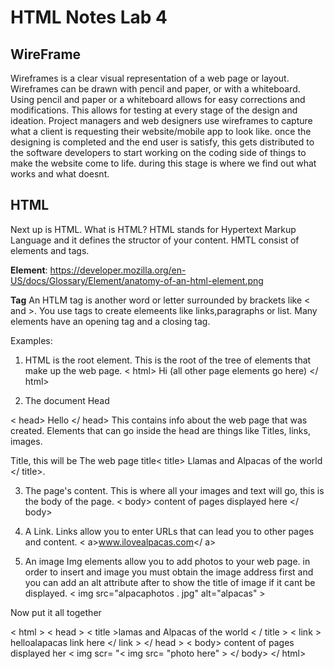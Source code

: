 # HTML Notes Lab 4

## WireFrame
Wireframes is a clear visual representation of a web page or layout.  Wireframes can be drawn with pencil and paper, or with a whiteboard. Using pencil and paper or a whiteboard allows for easy corrections and modifications. This allows for testing at every stage of the design and ideation. Project managers and web designers use wireframes to capture what a client is requesting their website/mobile app to look like. once the designing is completed and the end user is satisfy, this gets distributed to the software developers to start working on the coding side of things to make the website come to life. during this stage is where we find out what works and what doesnt.

## HTML

Next up is HTML. What is HTML?
HTML stands for Hypertext Markup Language and it defines the structor of your content. HMTL consist of elements and tags.
 
 **Element**: https://developer.mozilla.org/en-US/docs/Glossary/Element/anatomy-of-an-html-element.png

**Tag**
An HTLM tag is another word or letter surrounded by brackets like < and >. You use tags to create elemeents like links,paragraphs or list. Many elements have an opening tag and a closing tag.

Examples:
1. HTML is the root element. This is the root of the tree of elements that make up the web page.
< html> Hi (all other page elements go here)
</ html>

2. The document Head

< head> Hello </ head> This contains info about the web page that was created. Elements that can go inside the head are things like Titles, links, images.

Title, this will be The web page title< title> Llamas and Alpacas of the world </ title>.

3. The page's content. This is where all your images and text will go, this is the body of the page.
< body> content of pages displayed here </ body>

4. A Link.
Links allow you to enter URLs that can lead you to other pages and content. 
< a>www.ilovealpacas.com</ a>

5. An image
Img elements allow you to add photos to your web page. in order to insert and image you must obtain the image address first and you can add an alt attribute after to show the title of image if it cant be displayed.
< img src="alpacaphotos . jpg" alt="alpacas" >

Now put it all together

< html >
  < head >
    < title >lamas and Alpacas of the world < / title >
    < link > helloalapacas link here
    </ link >
  </ head >
< body> content of pages displayed her 
< img scr= "< img src= "photo here" >
</ body>
</ html>